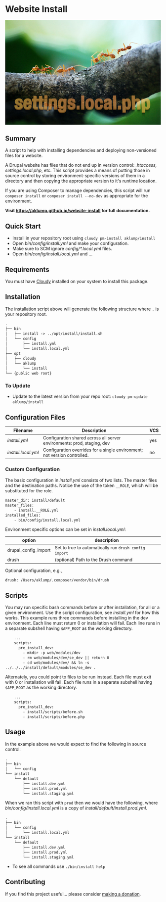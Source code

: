 # Website Install

![install](images/screenshot.jpg)

## Summary

A script to help with installing dependencies and deploying non-versioned files for a website.

A Drupal website has files that do not end up in version control: _.htaccess, settings.local.php_, etc.  This script provides a means of putting those in source control by storing environment-specific versions of them in a directory and then copying the appropriate version to it's runtime location.

If you are using Composer to manage dependencies, this script will run `composer install` or `composer install --no-dev` as appropriate for the environment.

**Visit <https://aklump.github.io/website-install> for full documentation.**

## Quick Start

- Install in your repository root using `cloudy pm-install aklump/install`
- Open _bin/config/install.yml_ and make your configuration.
- Make sure to SCM ignore _config/*.local.yml_ files.
- Open _bin/config/install.local.yml_ and ...

## Requirements

You must have [Cloudy](https://github.com/aklump/cloudy) installed on your system to install this package.

## Installation

The installation script above will generate the following structure where `.` is your repository root.

    .
    ├── bin
    │   ├── install -> ../opt/install/install.sh
    │   └── config
    │       ├── install.yml
    │       └── install.local.yml
    ├── opt
    │   ├── cloudy
    │   └── aklump
    │       └── install
    └── {public web root}

    
### To Update

- Update to the latest version from your repo root: `cloudy pm-update aklump/install`

## Configuration Files

| Filename | Description | VCS |
|----------|----------|---|
| _install.yml_ | Configuration shared across all server environments: prod, staging, dev  | yes |
| _install.local.yml_ | Configuration overrides for a single environment; not version controlled. | no |

### Custom Configuration

The basic configuration in _install.yml_ consists of two lists.  The master files and the destination paths.  Notice the use of the token `__ROLE`, which will be substituted for the role.

    master_dir: install/default
    master_files:
        - install.__ROLE.yml
    installed_files:
        - bin/config/install.local.yml

Environment specific options can be set in _install.local.yml_:

| option | description |
|----------|----------|
| drupal_config_import | Set to true to automatically run `drush config import` |
| drush | (optional) Path to the Drush command |

Optional configuration, e.g., 

    drush: /Users/aklump/.composer/vendor/bin/drush

## Scripts

You may run specific bash commands before or after installation, for all or a given environment.  Use the script configuration, see _install.yml_ for how this works.  This example runs three commands before installing in the dev environment.  Each line must return 0 or installation will fail.  Each line runs in a separate subshell having `$APP_ROOT` as the working directory.
    
        ...
        scripts:
          pre_install_dev:
            - mkdir -p web/modules/dev
            - rm web/modules/dev/se_dev || return 0
            - cd web/modules/dev/ && ln -s ../../../install/default/modules/se_dev .    

Alternately, you could point to files to be run instead.  Each file must exit with 0 or installation will fail.  Each file runs in a separate subshell having `$APP_ROOT` as the working directory.
                                                              

        ...
        scripts:
          pre_install_dev:
            - install/scripts/before.sh
            - install/scripts/before.php
            
## Usage

In the example above we would expect to find the following in source control:

    .
    ├── bin
    │   └── config
    └── install
        └── default
            ├── install.dev.yml
            ├── install.prod.yml
            └── install.staging.yml

When we ran this script with `prod` then we would have the following, where _bin/config/install.local.yml_ is a copy of _install/default/install.prod.yml_.

    .
    ├── bin
    │   └── config
    │       └── install.local.yml
    └── install
        └── default
            ├── install.dev.yml
            ├── install.prod.yml
            └── install.staging.yml


* To see all commands use `./bin/install help`

## Contributing

If you find this project useful... please consider [making a donation](https://www.paypal.com/cgi-bin/webscr?cmd=_s-xclick&hosted_button_id=4E5KZHDQCEUV8&item_name=Gratitude%20for%20aklump%2Fwebsite-install).
